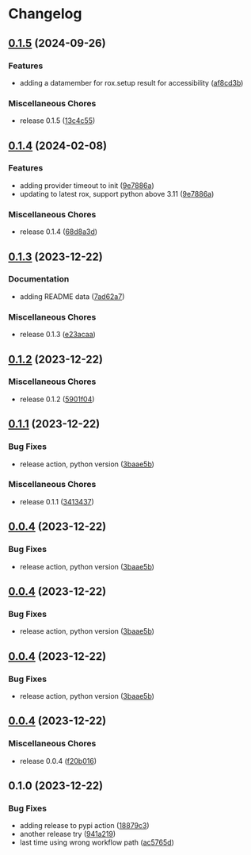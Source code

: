 # Changelog

## [0.1.5](https://github.com/rollout/cloudbees-openfeature-provider-python/compare/v0.1.4...v0.1.5) (2024-09-26)


### Features

* adding a datamember for rox.setup result for accessibility ([af8cd3b](https://github.com/rollout/cloudbees-openfeature-provider-python/commit/af8cd3b770e9a70fb7fd0aeac36bce876a512e20))


### Miscellaneous Chores

* release 0.1.5 ([13c4c55](https://github.com/rollout/cloudbees-openfeature-provider-python/commit/13c4c55787631c73b02c333581e0f3d5225e3114))

## [0.1.4](https://github.com/rollout/cloudbees-openfeature-provider-python/compare/v0.1.3...v0.1.4) (2024-02-08)


### Features

* adding provider timeout to init ([9e7886a](https://github.com/rollout/cloudbees-openfeature-provider-python/commit/9e7886ae1b8ad63a1410eedf614f73d1eabbc86e))
* updating to latest rox, support python above 3.11 ([9e7886a](https://github.com/rollout/cloudbees-openfeature-provider-python/commit/9e7886ae1b8ad63a1410eedf614f73d1eabbc86e))


### Miscellaneous Chores

* release 0.1.4 ([68d8a3d](https://github.com/rollout/cloudbees-openfeature-provider-python/commit/68d8a3da7ba1756c9a9fce97ec4caa2020340f77))

## [0.1.3](https://github.com/rollout/cloudbees-openfeature-provider-python/compare/v0.1.2...v0.1.3) (2023-12-22)


### Documentation

* adding README data ([7ad62a7](https://github.com/rollout/cloudbees-openfeature-provider-python/commit/7ad62a7209d1887d1244501de68443c963b8d67a))


### Miscellaneous Chores

* release 0.1.3 ([e23acaa](https://github.com/rollout/cloudbees-openfeature-provider-python/commit/e23acaa9c4d99944139dbe6268523adef0c3fd7d))

## [0.1.2](https://github.com/rollout/cloudbees-openfeature-provider-python/compare/v0.1.1...v0.1.2) (2023-12-22)


### Miscellaneous Chores

* release 0.1.2 ([5901f04](https://github.com/rollout/cloudbees-openfeature-provider-python/commit/5901f04cabaed85f58fc07935064aba0033b6ab2))

## [0.1.1](https://github.com/rollout/cloudbees-openfeature-provider-python/compare/v0.0.4...v0.1.1) (2023-12-22)


### Bug Fixes

* release action, python version ([3baae5b](https://github.com/rollout/cloudbees-openfeature-provider-python/commit/3baae5b315d7e295bd29d42da9cd30ea48d11277))


### Miscellaneous Chores

* release 0.1.1 ([3413437](https://github.com/rollout/cloudbees-openfeature-provider-python/commit/341343717ff8b403cb487b2bb0baec76cb09375c))

## [0.0.4](https://github.com/rollout/cloudbees-openfeature-provider-python/compare/v0.0.4...v0.0.4) (2023-12-22)


### Bug Fixes

* release action, python version ([3baae5b](https://github.com/rollout/cloudbees-openfeature-provider-python/commit/3baae5b315d7e295bd29d42da9cd30ea48d11277))

## [0.0.4](https://github.com/rollout/cloudbees-openfeature-provider-python/compare/v0.0.4...v0.0.4) (2023-12-22)


### Bug Fixes

* release action, python version ([3baae5b](https://github.com/rollout/cloudbees-openfeature-provider-python/commit/3baae5b315d7e295bd29d42da9cd30ea48d11277))

## [0.0.4](https://github.com/rollout/cloudbees-openfeature-provider-python/compare/v0.0.4...v0.0.4) (2023-12-22)


### Bug Fixes

* release action, python version ([3baae5b](https://github.com/rollout/cloudbees-openfeature-provider-python/commit/3baae5b315d7e295bd29d42da9cd30ea48d11277))

## [0.0.4](https://github.com/rollout/cloudbees-openfeature-provider-python/compare/v0.1.0...v0.0.4) (2023-12-22)


### Miscellaneous Chores

* release 0.0.4 ([f20b016](https://github.com/rollout/cloudbees-openfeature-provider-python/commit/f20b016414674ccc249f400a0fae13d9f61581d3))

## 0.1.0 (2023-12-22)


### Bug Fixes

* adding release to pypi action ([18879c3](https://github.com/rollout/cloudbees-openfeature-provider-python/commit/18879c3e2ba79fe9a55560d8340f2894328196fa))
* another release try ([941a219](https://github.com/rollout/cloudbees-openfeature-provider-python/commit/941a219ca43371a40790ff8df48d1fa00c3594b6))
* last time using wrong workflow path ([ac5765d](https://github.com/rollout/cloudbees-openfeature-provider-python/commit/ac5765d175d1cc6f3eea1d30f12d20a04c799121))
